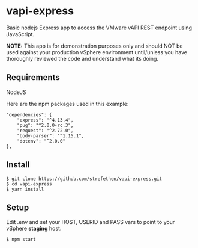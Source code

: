 # vapi-express
Basic nodejs Express app to access the VMware vAPI REST endpoint using JavaScript.

**NOTE:** This app is for demonstration purposes only and should NOT be used against your production vSphere environment until/unless you have thoroughly reviewed the code and understand what its doing.

## Requirements
NodeJS

Here are the npm packages used in this example:

    "dependencies": {
        "express": "^4.13.4",
        "pug": "^2.0.0-rc.3",
        "request": "^2.72.0",
        "body-parser": "^1.15.1",
        "dotenv": "^2.0.0"
    },

## Install

    $ git clone https://github.com/strefethen/vapi-express.git
    $ cd vapi-express
    $ yarn install

## Setup
Edit .env and set your HOST, USERID and PASS vars to point to your vSphere **staging** host.

    $ npm start
